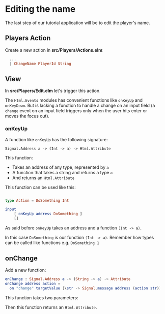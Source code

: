 
# Editing the name

The last step of our tutorial application will be to edit the player's name.

## Players Action

Create a new action in __src/Players/Actions.elm__:

```elm
  ...
  | ChangeName PlayerId String
```

## View

In __src/Players/Edit.elm__ let's trigger this action.

The `Html.Events` modules has convenient functions like `onKeyUp` and `onKeyDown`. But is lacking a function to handle a change on an input field (a `change` event on an input field triggers only when the user hits enter or moves the focus out).

### onKeyUp

A function like `onKeyUp` has the following signature:

```
Signal.Address a -> (Int -> a) -> Html.Attribute
```

This function:

- Takes an address of any type, represented by `a`
- A function that takes a string and returns a type `a`
- And returns an `Html.Attribute`

This function can be used like this:

```elm

type Action = DoSomething Int

input
    [ onKeyUp address DoSomething ]
    []
```

As said before `onKeyUp` takes an address and a function `(Int -> a)`. 

In this case `DoSomething` is our function `(Int -> a)`. Remember how types can be called like functions e.g. `DoSomething 1`

## onChange


Add a new function:

```elm
onChange : Signal.Address a -> (String -> a) -> Attribute
onChange address action =
  on "change" targetValue (\str -> Signal.message address (action str))
```

This function takes two parameters:



Then this function returns an `Html.Attribute`.
